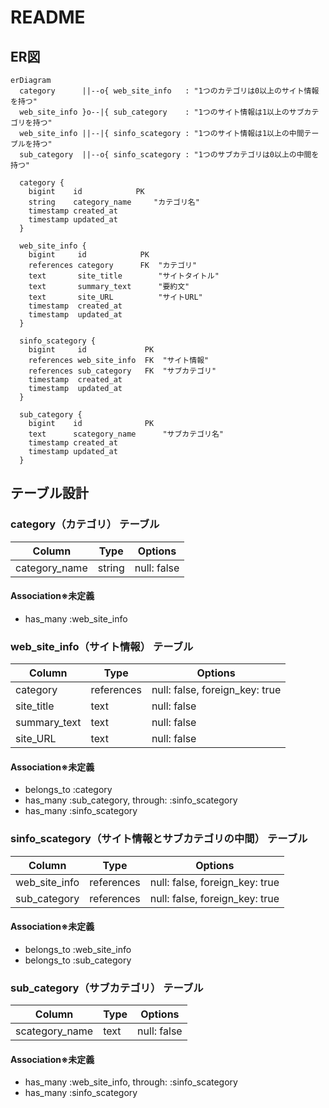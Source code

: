 # README

## ER図
```mermaid
erDiagram
  category      ||--o{ web_site_info   : "1つのカテゴリは0以上のサイト情報を持つ"
  web_site_info }o--|{ sub_category    : "1つのサイト情報は1以上のサブカテゴリを持つ"
  web_site_info ||--|{ sinfo_scategory : "1つのサイト情報は1以上の中間テーブルを持つ"
  sub_category  ||--o{ sinfo_scategory : "1つのサブカテゴリは0以上の中間を持つ"

  category {
    bigint    id            PK
    string    category_name     "カテゴリ名"
    timestamp created_at
    timestamp updated_at
  }

  web_site_info {
    bigint     id            PK
    references category      FK  "カテゴリ"
    text       site_title        "サイトタイトル"
    text       summary_text      "要約文"
    text       site_URL          "サイトURL"
    timestamp  created_at
    timestamp  updated_at
  }

  sinfo_scategory {
    bigint     id             PK
    references web_site_info  FK  "サイト情報"
    references sub_category   FK  "サブカテゴリ"
    timestamp  created_at
    timestamp  updated_at
  }

  sub_category {
    bigint    id              PK
    text      scategory_name      "サブカテゴリ名"
    timestamp created_at
    timestamp updated_at
  }
```

## テーブル設計

### category（カテゴリ） テーブル

| Column             | Type    | Options     |
| ------------------ | ------- | ----------- |
| category_name      | string  | null: false |

#### Association※未定義

- has_many :web_site_info

### web_site_info（サイト情報） テーブル

| Column                   | Type       | Options     |
| ------------------------ | ---------- | ----------- |
| category                 | references | null: false, foreign_key: true |
| site_title               | text       | null: false |
| summary_text             | text       | null: false |
| site_URL                 | text       | null: false |

#### Association※未定義

- belongs_to :category
- has_many :sub_category, through: :sinfo_scategory
- has_many :sinfo_scategory

### sinfo_scategory（サイト情報とサブカテゴリの中間） テーブル

| Column        | Type       | Options                        |
| ------------- | ---------- | ------------------------------ |
| web_site_info | references | null: false, foreign_key: true |
| sub_category  | references | null: false, foreign_key: true |

#### Association※未定義

- belongs_to :web_site_info
- belongs_to :sub_category

### sub_category（サブカテゴリ） テーブル

| Column         | Type | Options     |
| -------------- | ---- | ----------- |
| scategory_name | text | null: false |

#### Association※未定義

- has_many :web_site_info, through: :sinfo_scategory
- has_many :sinfo_scategory
